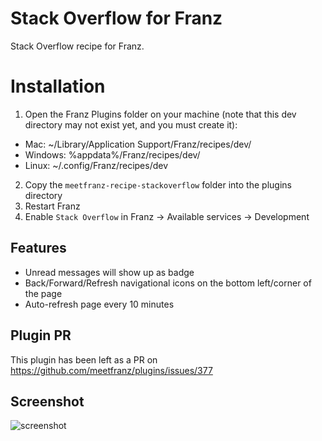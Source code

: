 # Stack Overflow for Franz
Stack Overflow recipe for Franz.

# Installation
1. Open the Franz Plugins folder on your machine (note that this dev directory may not exist yet, and you must create it):
  - Mac: ~/Library/Application Support/Franz/recipes/dev/
  - Windows: %appdata%/Franz/recipes/dev/
  - Linux: ~/.config/Franz/recipes/dev
2. Copy the `meetfranz-recipe-stackoverflow` folder into the plugins directory
3. Restart Franz
4. Enable `Stack Overflow` in Franz -> Available services -> Development

## Features
* Unread messages will show up as badge
* Back/Forward/Refresh navigational icons on the bottom left/corner of the page
* Auto-refresh page every 10 minutes

## Plugin PR
This plugin has been left as a PR on https://github.com/meetfranz/plugins/issues/377

## Screenshot

![screenshot](https://user-images.githubusercontent.com/2308915/61356628-9b0ea880-a82b-11e9-859d-0c0d6685becc.png)
